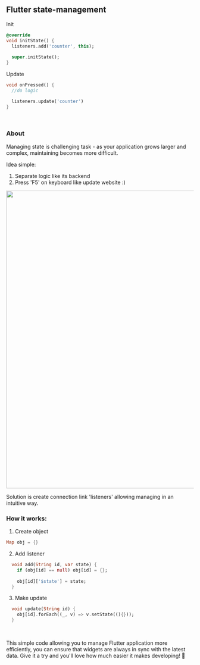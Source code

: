 
## Flutter state-management 


Init
```dart
@override
void initState() {
  listeners.add('counter', this);
  
  super.initState();
}
```

Update
```dart
void onPressed() {
  //do logic

  listeners.update('counter')
}
```
$~~$

### About
Managing state is challenging task - as your application grows larger and complex, maintaining becomes more difficult. 

Idea simple:
1) Separate logic like its backend
2) Press 'F5' on keyboard like update website :)

<img src="https://github.com/relaxdevs/listeners/assets/156116976/a3d8d39c-04d4-464a-b5d9-634025d54f66" width="800">

Solution is create connection link 'listeners' allowing managing in an intuitive way.
### How it works:

1. Create object
```dart 
Map obj = {}
```

2. Add listener
```dart 
  void add(String id, var state) {
    if (obj[id] == null) obj[id] = {};
    
    obj[id]['$state'] = state;
  }
```

3. Make update
```dart 
  void update(String id) {
    obj[id].forEach((_, v) => v.setState((){}));  
  }
```

$~~$

This simple code allowing you to manage Flutter application more efficiently, you can ensure that widgets are always in sync with the latest data. Give it a try and you'll love how much easier it makes developing! 🚀

